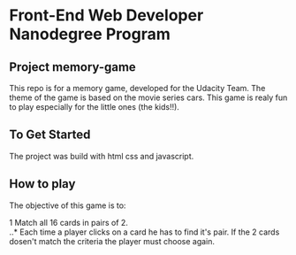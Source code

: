 # Front-End Web Developer Nanodegree Program

## Project memory-game

This repo is for a memory game, developed for the Udacity Team. The theme of the game is based on the movie series cars. This game is realy fun to play especially for the little ones (the kids!!).    

## To Get Started

The project was build with html css and javascript. 


## How to play 

The objective of this game is to:

1 Match all 16 cards in pairs of 2.  
	..* Each time a player clicks on a card he has to find it's pair. If the 2 cards dosen't match the criteria the player must choose again.
